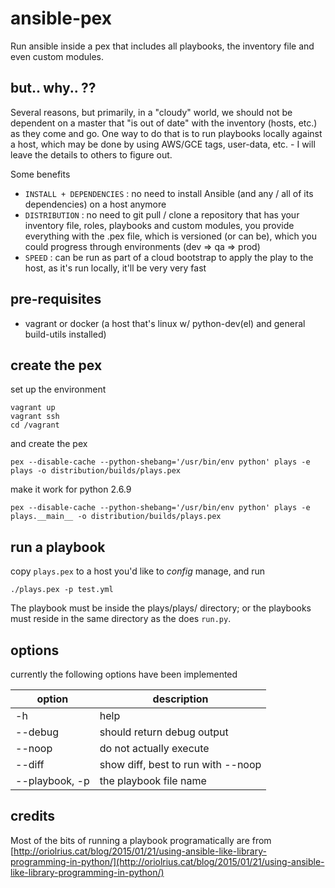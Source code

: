 # ansible-pex

Run ansible inside a pex that includes all playbooks, the inventory file and even custom modules.

## but.. why.. ??

Several reasons, but primarily, in a "cloudy" world, we should not be dependent on a master that "is out of date" with
the inventory (hosts, etc.) as they come and go. One way to do that is to run playbooks locally against a host, which
may be done by using AWS/GCE tags, user-data, etc. - I will leave the details to others to figure out.

Some benefits

- ```INSTALL + DEPENDENCIES``` : no need to install Ansible (and any / all of its dependencies) on a host anymore
- ```DISTRIBUTION``` : no need to git pull / clone a repository that has your inventory file, roles, playbooks and custom modules, you provide everything with the .pex file, which is versioned (or can be), which you could progress through environments (dev => qa => prod)
- ```SPEED``` : can be run as part of a cloud bootstrap to apply the play to the host, as it's run locally, it'll be very very fast 

## pre-requisites

- vagrant or docker (a host that's linux w/ python-dev(el) and general build-utils installed)

## create the pex

set up the environment

```
vagrant up
vagrant ssh
cd /vagrant
```

and create the pex

```
pex --disable-cache --python-shebang='/usr/bin/env python' plays -e plays -o distribution/builds/plays.pex
```

make it work for python 2.6.9 

```
pex --disable-cache --python-shebang='/usr/bin/env python' plays -e plays.__main__ -o distribution/builds/plays.pex
```

## run a playbook

copy ```plays.pex``` to a host you'd like to *config* manage, and run 

```
./plays.pex -p test.yml
```

The playbook must be inside the plays/plays/ directory; or the playbooks must reside in the same directory as the does ```run.py```.

## options

currently the following options have been implemented

| option         | description                        |
| -------------- | ---------------------------------- |
| -h             | help                               |
| --debug        | should return debug output         | 
| --noop         | do not actually execute            |
| --diff         | show diff, best to run with --noop |
| --playbook, -p | the playbook file name             |

## credits

Most of the bits of running a playbook programatically are from [http://oriolrius.cat/blog/2015/01/21/using-ansible-like-library-programming-in-python/](http://oriolrius.cat/blog/2015/01/21/using-ansible-like-library-programming-in-python/)
